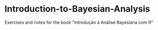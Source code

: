 # Introduction-to-Bayesian-Analysis
Exercises and notes for the book "Introdução à Análise Bayesiana com R"
